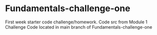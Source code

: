 # Fundamentals-challenge-one
First week starter code challenge/homework.
Code src from Module 1 Challenge
Code located in main branch of Fundamentals-challenge-one

